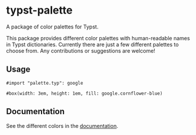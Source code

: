 # typst-palette

A package of color palettes for Typst.

This package provides different color palettes with human-readable names in
Typst dictionaries. Currently there are just a few different palettes to choose
from. Any contributions or suggestions are welcome!

## Usage

```typst
#import "palette.typ": google

#box(width: 3em, height: 1em, fill: google.cornflower-blue)
```

## Documentation

See the different colors in the [documentation](doc/main.pdf).

